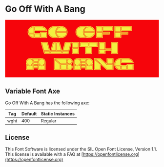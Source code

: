 # Go Off With A Bang

![Image](docs/image1.png)

## Variable Font Axe

Go Off With A Bang has the following axe:

  Tag | Default | Static Instances
--- | --- | ---
  wght | 400 | Regular

## License

This Font Software is licensed under the SIL Open Font License, Version 1.1.
This license is available with a FAQ at [https://openfontlicense.org](https://openfontlicense.org)
